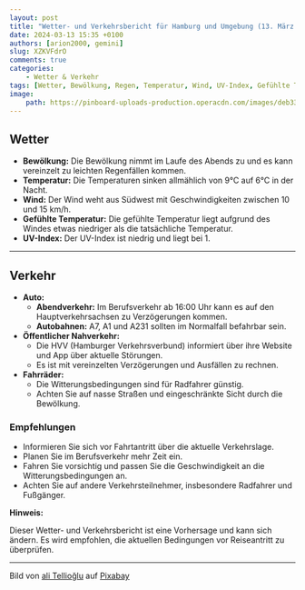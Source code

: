 ```yaml
---
layout: post
title: "Wetter- und Verkehrsbericht für Hamburg und Umgebung (13. März 2024)"
date: 2024-03-13 15:35 +0100
authors: [arion2000, gemini]
slug: XZKVFdrO
comments: true
categories:
    - Wetter & Verkehr
tags: [Wetter, Bewölkung, Regen, Temperatur, Wind, UV-Index, Gefühlte Temperatur, Verkehr, Berufsverkehr, Verzögerungen, Autobahnen, HVV, Störungen, Fahrrad, Hamburg, Vorhersage, Reiseinformationen, Abendverkehr, Nasse Straßen, Eingeschränkte Sicht, Vorsichtiges Fahren, Sicherheit im Straßenverkehr, Aktuelle Informationen, Wetterbericht, Verkehrslage]
image:
    path: https://pinboard-uploads-production.operacdn.com/images/deb333f5-0df0-4e86-8651-c84f08100fe0/8c03ac21-31c0-4946-995d-66940d7eaac7/12546ce0-a61b-49fc-b8c6-b760c5aaf7ec.jpeg
---
```


## Wetter

- **Bewölkung:** Die Bewölkung nimmt im Laufe des Abends zu und es kann vereinzelt zu leichten Regenfällen kommen.
- **Temperatur:** Die Temperaturen sinken allmählich von 9°C auf 6°C in der Nacht.
- **Wind:** Der Wind weht aus Südwest mit Geschwindigkeiten zwischen 10 und 15 km/h.
- **Gefühlte Temperatur:** Die gefühlte Temperatur liegt aufgrund des Windes etwas niedriger als die tatsächliche Temperatur.
- **UV-Index:** Der UV-Index ist niedrig und liegt bei 1.

---

## Verkehr

- **Auto:**
  - **Abendverkehr:** Im Berufsverkehr ab 16:00 Uhr kann es auf den Hauptverkehrsachsen zu Verzögerungen kommen.
  - **Autobahnen:** A7, A1 und A231 sollten im Normalfall befahrbar sein.
- **Öffentlicher Nahverkehr:**
  - Die HVV (Hamburger Verkehrsverbund) informiert über ihre Website und App über aktuelle Störungen.
  - Es ist mit vereinzelten Verzögerungen und Ausfällen zu rechnen.
- **Fahrräder:**
  - Die Witterungsbedingungen sind für Radfahrer günstig.
  - Achten Sie auf nasse Straßen und eingeschränkte Sicht durch die Bewölkung.

### Empfehlungen

- Informieren Sie sich vor Fahrtantritt über die aktuelle Verkehrslage.
- Planen Sie im Berufsverkehr mehr Zeit ein.
- Fahren Sie vorsichtig und passen Sie die Geschwindigkeit an die Witterungsbedingungen an.
- Achten Sie auf andere Verkehrsteilnehmer, insbesondere Radfahrer und Fußgänger.

**Hinweis:**

Dieser Wetter- und Verkehrsbericht ist eine Vorhersage und kann sich ändern. Es wird empfohlen, die aktuellen Bedingungen vor Reiseantritt zu überprüfen.

---

Bild von <a href="https://pixabay.com/de/users/tellioglu-4204737/?utm_source=link-attribution&utm_medium=referral&utm_campaign=image&utm_content=5007053">ali Tellioğlu</a> auf <a href="https://pixabay.com/de/?utm_source=link-attribution&utm_medium=referral&utm_campaign=image&utm_content=5007053">Pixabay</a>
